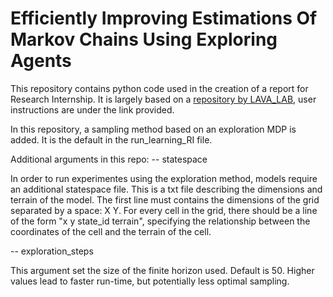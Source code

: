 Efficiently Improving Estimations Of Markov Chains Using Exploring Agents
=============================

This repository contains python code used in the creation of a report for Research Internship. It is largely based on a [repository by LAVA_LAB](https://github.com/LAVA-LAB/prmc-sensitivity "repository by LAVA_LAB"), user instructions are under the link provided.

In this repository, a sampling method based on an exploration MDP is added. It is the default in the run_learning_RI file.

Additional arguments in this repo: 
 -- statespace 

In order to run experimentes using the exploration method, models require an additional statespace file. This is a txt file describing the dimensions and terrain of the model. The first line must contains the dimensions of the grid separated by a space: X Y. For every cell in the grid, there should be a line of the form "x y state_id terrain", specifying the relationship between the coordinates of the cell and the terrain of the cell. 
 
 
 
-- exploration_steps

This argument set the size of the finite horizon used. Default is 50. Higher values lead to faster run-time, but potentially less optimal sampling.